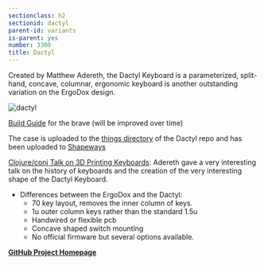 ```yaml
---
sectionclass: h2
sectionid: dactyl 
parent-id: variants
is-parent: yes
number: 3300
title: Dactyl
---
```

Created by Matthew Adereth, the Dactyl Keyboard is a parameterized, split-hand, concave, columnar, ergonomic keyboard is another outstanding variation on the ErgoDox design.

![dactyl](https://raw.githubusercontent.com/adereth/dactyl-cave/master/resources/glamourshot.png)

[Build Guide](https://github.com/adereth/dactyl-keyboard/blob/master/guide/README.org#wiring) for the brave (will be improved over time)

The case is uploaded to the [things directory](https://github.com/adereth/dactyl-keyboard/blob/master/things) of the Dactyl repo and has been uploaded to [Shapeways](https://www.shapeways.com/shops/bespokeys)

[Clojure/conj Talk on 3D Printing Keyboards](http://adereth.github.io/blog/2015/11/19/clojure-slash-conj-talk-on-3d-printing-keyboards/): Adereth gave a very interesting talk on the history of keyboards and the creation of the very interesting shape of the Dactyl Keyboard.

- Differences between the ErgoDox and the Dactyl:
  - 70 key layout, removes the inner column of keys.
  - 1u outer column keys rather than the standard 1.5u
  - Handwired or flexible pcb
  - Concave shaped switch mounting
  - No official firmware but several options available.

**[GitHub Project Homepage](https://github.com/adereth/dactyl-keyboard)**

